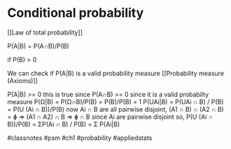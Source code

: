 # Conditional probability

[[Law of total probability]]

P(A|B) = P(A∩B)/P(B)

if P(B) > 0

We can check if P(A|B) is a valid probability measure [[Probability measure (Axioms)]]

P(A|B) >= 0 this is true since P(A∩B) >= 0 since it is a valid probabilty measure
P(Ω|B) = P(Ω∩B)/P(B) = P(B)/P(B) = 1
P(UAi|B) = P(UAi ∩ B) / P(B) = P(U (Ai ∩ B))/P(B) now Ai ∩ B are all pairwise disjoint,
(A1 ∩ B) ∩ (A2 ∩ B)  = ɸ
=> (A1 ∩ A2) ∩ B
=> ɸ ∩ B since Ai are pairwise disjoint
so, P(U (Ai ∩ B))/P(B) = ΣP(Ai ∩ B) / P(B) = Σ P(Ai|B)

#classnotes #psm #ch1 #probability #appliedstats
